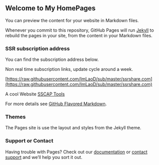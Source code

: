 ## Welcome to My HomePages

You can preview the content for your website in Markdown files.

Whenever you commit to this repository, GitHub Pages will run [Jekyll](https://jekyllrb.com/) to rebuild the pages in your site, from the content in your Markdown files.

### SSR subscription address

You can find the subscription address below.

Non real time subscription links, update cycle around a week.

[https://raw.githubusercontent.com/ImLaoD/sub/master/ssrshare.com](https://raw.githubusercontent.com/ImLaoD/sub/master/ssrshare.com)

A cool Website [SSCAP Tools](https://www.ssrtool.com/tool/free_ssr)

For more details see [GitHub Flavored Markdown](https://guides.github.com/features/mastering-markdown/).

### Themes

The Pages site is use the layout and styles from the Jekyll theme.

### Support or Contact

Having trouble with Pages? Check out our [documentation](https://help.github.com/categories/github-pages-basics/) or [contact support](https://github.com/contact) and we’ll help you sort it out.
